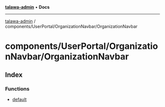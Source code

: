 [**talawa-admin**](../../../../README.md) • **Docs**

***

[talawa-admin](../../../../modules.md) / components/UserPortal/OrganizationNavbar/OrganizationNavbar

# components/UserPortal/OrganizationNavbar/OrganizationNavbar

## Index

### Functions

- [default](functions/default.md)
